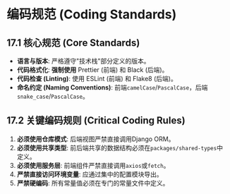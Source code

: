 # 编码规范 (Coding Standards)

## 17.1 核心规范 (Core Standards)

* **语言与版本**: 严格遵守"技术栈"部分定义的版本。
* **代码格式化**: **强制使用** Prettier (前端) 和 Black (后端)。
* **代码检查 (Linting)**: 使用 ESLint (前端) 和 Flake8 (后端)。
* **命名约定 (Naming Conventions)**: 前端`camelCase`/`PascalCase`，后端`snake_case`/`PascalCase`。

## 17.2 关键编码规则 (Critical Coding Rules)

1.  **必须使用仓库模式**: 后端视图严禁直接调用Django ORM。
2.  **必须使用共享类型**: 前后端共享的数据结构必须在`packages/shared-types`中定义。
3.  **必须使用服务层**: 前端组件严禁直接调用`axios`或`fetch`。
4.  **严禁直接访问环境变量**: 应通过集中的配置模块导出。
5.  **严禁硬编码**: 所有常量值必须在专门的常量文件中定义。 